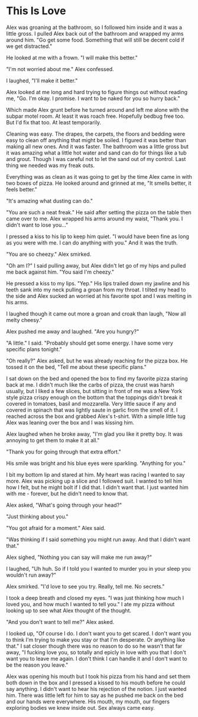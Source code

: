 # This Is Love

Alex was groaning at the bathroom, so I followed him inside and it was a little gross.  I pulled Alex back out of the bathroom and wrapped my arms around him.  "Go get some food.  Something that will still be decent cold if we get distracted."

He looked at me with a frown.  "I will make this better."

"I'm not worried about me."  Alex confessed.

I laughed, "I'll make it better."

Alex looked at me long and hard trying to figure things out without reading me, "Go.  I'm okay.  I promise.  I want to be naked for you so hurry back."

Which made Alex grunt before he turned around and left me alone with the subpar motel room.  At least it was roach free.  Hopefully bedbug free too.  But I'd fix that too.   At least temporarily.

Cleaning was easy.  The drapes, the carpets, the floors and bedding were easy to clean off anything that might be soiled.  I figured it was better than making all new ones.  And it was faster.  The bathroom was a little gross but it was amazing what a little hot water and sand can do for things like a tub and grout.  Though I was careful not to let the sand out of my control.  Last thing we needed was my freak outs.

Everything was as clean as it was going to get by the time Alex came in with two boxes of pizza.  He looked around and grinned at me, "It smells better, it feels better."

"It's amazing what dusting can do."

"You are such a neat freak."  He said after setting the pizza on the table then came over to me.  Alex wrapped his arms around my waist, "Thank you.  I didn't want to lose you..."

I pressed a kiss to his lip to keep him quiet.  "I would have been fine as long as you were with me.  I can do anything with you."  And it was the truth.

"You are so cheezy."  Alex smirked.

"Oh am I?"  I said pulling away, but Alex didn't let go of my hips and pulled me back against him.  "You said I'm cheezy."

He pressed a kiss to my lips.  "Yep."  His lips trailed down my jawline and his teeth sank into my neck pulling a groan from my throat.  I tilted my head to the side and Alex sucked an worried at his favorite spot and I was melting in his arms.  

I laughed though it came out more a groan and croak than  laugh, "Now all melty cheesy."

Alex pushed me away and laughed.  "Are you hungry?"

"A little."  I said.  "Probably should get some energy.  I have some very specific plans tonight."

"Oh really?"  Alex asked, but he was already reaching for the pizza box.  He tossed it on the bed, "Tell me about these specific plans."

I sat down on the bed and opened the box to find my favorite pizza staring back at me.  I didn't much like the carbs of pizza, the crust was harsh usually, but I liked a few slices, but sitting in front of me was a New York style pizza crispy enough on the bottom that the toppings didn't break it covered in tomatoes, basil and mozzarella.  Very little sauce if any and covered in spinach that was lightly saute in garlic from the smell of it.  I reached across the box and grabbed Alex's t-shirt.  With a simple little tug Alex was leaning over the box and I was kissing him.

Alex laughed when he broke away, "I'm glad you like it pretty boy.  It was annoying to get them to make it at all."

"Thank you for going through that extra effort."

His smile was bright and his blue eyes were sparkling.  "Anything for you."

I bit my bottom lip and stared at him.  My heart was racing I wanted to say more.  Alex was picking up a slice and I followed suit.  I wanted to tell him how I felt, but he might bolt if I did that.  I didn't want that.  I just wanted him with me - forever, but he didn't need to know that.

Alex asked, "What's going through your head?"

"Just thinking about you."

"You got afraid for a moment."  Alex said.

"Was thinking if I said something you might run away.  And that I didn't want that."

Alex sighed, "Nothing you can say will make me run away?"

I laughed, "Uh huh.  So if I told you I wanted to murder you in your sleep you wouldn't run away?"

Alex smirked.  "I'd love to see you try.  Really, tell me.  No secrets."  

I took a deep breath and closed my eyes.  "I was just thinking how much I loved you, and how much I wanted to tell you."  I ate my pizza without looking up to see what Alex thought of the thought.

"And you don't want to tell me?"  Alex asked.

I looked up, "Of course I do.  I don't want you to get scared.  I don't want you to think I'm trying to make you stay or that I'm desperate.  Or anything like that."  I sat closer though there was no reason to do so he wasn't that far away, "I fucking love you, so totally and epicly in love with you that I don't want you to leave me again.  I don't think I can handle it and I don't want to be the reason you leave."

Alex was opening his mouth but I took his pizza from his hand and set them both down in the box and I pressed a kissed to his mouth before he could say anything.  I didn't want to hear his rejection of the notion.  I just wanted him.  There was little left for him to say as he pushed me back on the bed and our hands were everywhere.  His mouth, my mouth, our fingers exploring bodies we knew inside out.  Sex always came easy.

